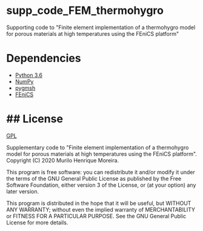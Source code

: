 # supp_code_FEM_thermohygro
Supporting code to "Finite element implementation of a thermohygro model for porous materials at high temperatures using the FEniCS platform"

# Dependencies
- [Python 3.6](https://www.python.org/)
- [NumPy](https://www.numpy.org)
- [pygmsh](https://pypi.org/project/pygmsh/)
- [FEniCS](https://fenicsproject.org/)

# ## License
[GPL](https://github.com/MuriloHMoreira/supp_code_FEM_thermohygro/blob/master/LICENSE)

Supplementary code to "Finite element implementation of a thermohygro model for porous materials at high temperatures using the FEniCS platform". Copyright (C) 2020 Murilo Henrique Moreira.

This program is free software: you can redistribute it and/or modify it under the terms of the GNU General Public License as published by the Free Software Foundation, either version 3 of the License, or (at your option) any later version.

This program is distributed in the hope that it will be useful, but WITHOUT ANY WARRANTY; without even the implied warranty of MERCHANTABILITY or FITNESS FOR A PARTICULAR PURPOSE.  See the GNU General Public License for more details.
